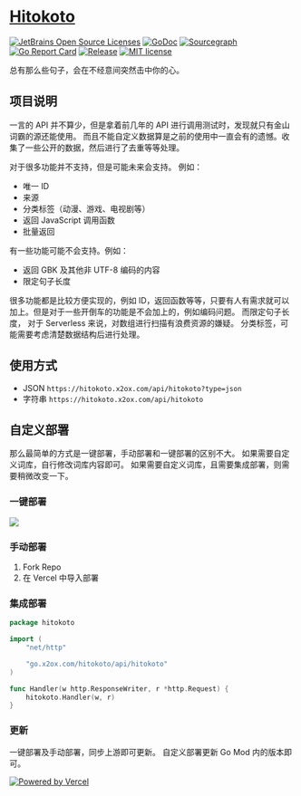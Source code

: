 # [Hitokoto](https://github.com/X2OX/hitokoto)

[![JetBrains Open Source Licenses](https://img.shields.io/badge/-JetBrains%20Open%20Source%20License-000?style=flat-square&logo=JetBrains&logoColor=fff&labelColor=000)](https://www.jetbrains.com/?from=blackdatura)
[![GoDoc](https://pkg.go.dev/badge/pkg.go.dev/go.x2ox.com/hitokoto)](https://pkg.go.dev/go.x2ox.com/hitokoto)
[![Sourcegraph](https://sourcegraph.com/github.com/X2OX/hitokoto/-/badge.svg)](https://sourcegraph.com/github.com/X2OX/hitokoto?badge)
[![Go Report Card](https://goreportcard.com/badge/github.com/X2OX/hitokoto)](https://goreportcard.com/report/github.com/X2OX/hitokoto)
[![Release](https://img.shields.io/github/v/release/X2OX/hitokoto.svg)](https://github.com/X2OX/hitokoto/releases)
[![MIT license](https://img.shields.io/badge/license-MIT-brightgreen.svg)](https://opensource.org/licenses/MIT)

总有那么些句子，会在不经意间突然击中你的心。

## 项目说明

一言的 API 并不算少，但是拿着前几年的 API 进行调用测试时，发现就只有金山词霸的源还能使用。 而且不能自定义数据算是之前的使用中一直会有的遗憾。收集了一些公开的数据，然后进行了去重等等处理。

对于很多功能并不支持，但是可能未来会支持。 例如：
- 唯一 ID
- 来源
- 分类标签（动漫、游戏、电视剧等）
- 返回 JavaScript 调用函数
- 批量返回

有一些功能可能不会支持。例如：
- 返回 GBK 及其他非 UTF-8 编码的内容
- 限定句子长度

很多功能都是比较方便实现的，例如 ID，返回函数等等，只要有人有需求就可以加上。但是对于一些开倒车的功能是不会加上的，例如编码问题。
而限定句子长度， 对于 Serverless 来说，对数组进行扫描有浪费资源的嫌疑。
分类标签，可能需要考虑清楚数据结构后进行处理。

## 使用方式
- JSON `https://hitokoto.x2ox.com/api/hitokoto?type=json`
- 字符串 `https://hitokoto.x2ox.com/api/hitokoto`

## 自定义部署

那么最简单的方式是一键部署，手动部署和一键部署的区别不大。
如果需要自定义词库，自行修改词库内容即可。
如果需要自定义词库，且需要集成部署，则需要稍微改变一下。


### 一键部署
[![](https://vercel.com/button)](https://vercel.com/new/project?template=https://github.com/X2OX/hitokoto&utm_source=x2ox&utm_campaign=oss)

### 手动部署
1. Fork Repo
2. 在 Vercel 中导入部署

### 集成部署
```go
package hitokoto

import (
	"net/http"

	"go.x2ox.com/hitokoto/api/hitokoto"
)

func Handler(w http.ResponseWriter, r *http.Request) {
	hitokoto.Handler(w, r)
}
```

### 更新

一键部署及手动部署，同步上游即可更新。 自定义部署更新 Go Mod 内的版本即可。


[![Powered by Vercel](https://hitokoto.x2ox.com/powered-by-vercel.svg)](https://vercel.com?utm_source=x2ox&utm_campaign=oss)

